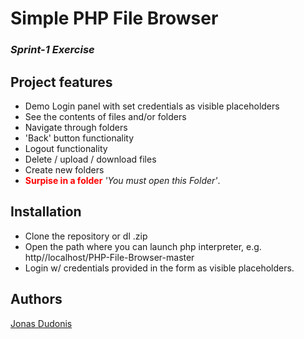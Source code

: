 # Simple PHP File Browser

###  *Sprint-1 Exercise*

## Project features
- Demo Login panel with set credentials as visible placeholders
- See the contents of files and/or folders
- Navigate through folders
- 'Back' button functionality
- Logout functionality
- Delete / upload / download files
- Create new folders
- <span style="color:red">**Surpise in a folder**</span> *'You must open this Folder'*.

## Installation
- Clone the repository or dl .zip
- Open the path where you can launch php interpreter, e.g. http//localhost/PHP-File-Browser-master
- Login w/ credentials provided in the form as visible placeholders.

## Authors
[Jonas Dudonis](https://github.com/JonasDudonis)